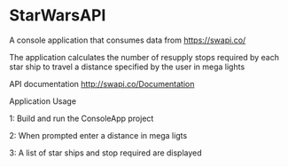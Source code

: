 # StarWarsAPI

A console application that consumes data from https://swapi.co/

The application calculates the number of resupply stops required by each star ship to travel a distance specified by the user in mega lights

API documentation http://swapi.co/Documentation

Application Usage

1: Build and run the ConsoleApp project

2: When prompted enter a distance in mega ligts

3: A list of star ships and stop required are displayed
